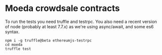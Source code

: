 # Moeda crowdsale contracts

To run the tests you need truffle and testrpc. You also need a recent version of node (probably at least 7.7.x) as we're using
async/await, and some es6 syntax.

```
npm i -g truffle@beta ethereumjs-testrpc
cd moeda
truffle test
```
